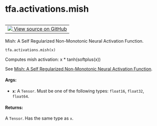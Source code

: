 <div itemscope itemtype="http://developers.google.com/ReferenceObject">
<meta itemprop="name" content="tfa.activations.mish" />
<meta itemprop="path" content="Stable" />
</div>

# tfa.activations.mish

<!-- Insert buttons and diff -->

<table class="tfo-notebook-buttons tfo-api" align="left">

<td>
  <a target="_blank" href="https://github.com/tensorflow/addons/tree/r0.7/tensorflow_addons/activations/mish.py#L27-L42">
    <img src="https://www.tensorflow.org/images/GitHub-Mark-32px.png" />
    View source on GitHub
  </a>
</td></table>



<!-- Equality marker -->
Mish: A Self Regularized Non-Monotonic Neural Activation Function.

``` python
tfa.activations.mish(x)
```



<!-- Placeholder for "Used in" -->

Computes mish activation: x * tanh(softplus(x))

See [Mish: A Self Regularized Non-Monotonic Neural Activation Function](https://arxiv.org/abs/1908.08681).

#### Args:


* <b>`x`</b>: A `Tensor`. Must be one of the following types:
    `float16`, `float32`, `float64`.

#### Returns:

A `Tensor`. Has the same type as `x`.


